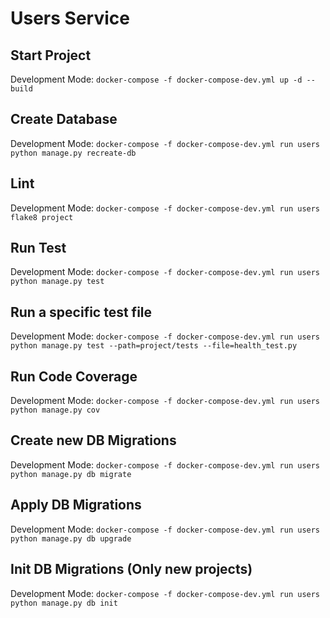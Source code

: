# Users Service

## Start Project
Development Mode: `docker-compose -f docker-compose-dev.yml up -d --build`

## Create Database
Development Mode: `docker-compose -f docker-compose-dev.yml run users python manage.py recreate-db`

## Lint
Development Mode: `docker-compose -f docker-compose-dev.yml run users flake8 project`

## Run Test
Development Mode: `docker-compose -f docker-compose-dev.yml run users python manage.py test`

## Run a specific test file
Development Mode: `docker-compose -f docker-compose-dev.yml run users python manage.py test --path=project/tests --file=health_test.py`

## Run Code Coverage
Development Mode: `docker-compose -f docker-compose-dev.yml run users python manage.py cov`

## Create new DB Migrations
Development Mode: `docker-compose -f docker-compose-dev.yml run users python manage.py db migrate `

## Apply DB Migrations
Development Mode: `docker-compose -f docker-compose-dev.yml run users python manage.py db upgrade `

## Init DB Migrations (Only new projects)
Development Mode: `docker-compose -f docker-compose-dev.yml run users python manage.py db init `
